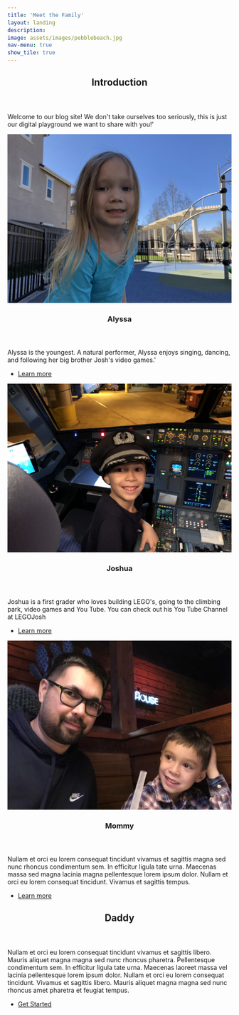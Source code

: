 ```yaml
---
title: 'Meet the Family'
layout: landing
description:
image: assets/images/pebblebeach.jpg
nav-menu: true
show_tile: true
---
```


<!-- Main -->
<div id="main">

<!-- One -->
<section id="one">
	<div class="inner">
		<header class="major">
			<h2>Introduction</h2>
		</header>
		<p>Welcome to our blog site!  We don't take ourselves too seriously, this is just our digital playground we want to share with you!'</p>
	</div>
</section>

<!-- Two -->
<section id="two" class="spotlights">
	<section>
		<a href="generic.html" class="image">
			<img src="assets/images/Aly_profile.jpg" alt="" data-position="center center" />
		</a>
		<div class="content">
			<div class="inner">
				<header class="major">
					<h3>Alyssa</h3>
				</header>
				<p>Alyssa is the youngest.  A natural performer, Alyssa enjoys singing, dancing, and following her big brother Josh's video games.'</p>
				<ul class="actions">
					<li><a href="generic.html" class="button">Learn more</a></li>
				</ul>
			</div>
		</div>
	</section>
	<section>
		<a href="generic.html" class="image">
			<img src="assets/images/Josh_profile.jpg" alt="" data-position="top center" />
		</a>
		<div class="content">
			<div class="inner">
				<header class="major">
					<h3>Joshua</h3>
				</header>
				<p>Joshua is a first grader who loves building LEGO's, going to the climbing park, video games and You Tube.  You can check out his You Tube Channel at LEGOJosh</p>
				<ul class="actions">
					<li><a href="generic.html" class="button">Learn more</a></li>
				</ul>
			</div>
		</div>
	</section>
	<section>
		<a href="generic.html" class="image">
			<img src="assets/images/Mommy_profile.jpg" alt="" data-position="center center" />
		</a>
		<div class="content">
			<div class="inner">
				<header class="major">
					<h3>Mommy</h3>
				</header>
				<p>Nullam et orci eu lorem consequat tincidunt vivamus et sagittis magna sed nunc rhoncus condimentum sem. In efficitur ligula tate urna. Maecenas massa sed magna lacinia magna pellentesque lorem ipsum dolor. Nullam et orci eu lorem consequat tincidunt. Vivamus et sagittis tempus.</p>
				<ul class="actions">
					<li><a href="generic.html" class="button">Learn more</a></li>
				</ul>
			</div>
		</div>
	</section>
</section>

<!-- Three -->
<section id="three">
	<div class="inner">
		<header class="major">
			<h2>Daddy</h2>
		</header>
		<p>Nullam et orci eu lorem consequat tincidunt vivamus et sagittis libero. Mauris aliquet magna magna sed nunc rhoncus pharetra. Pellentesque condimentum sem. In efficitur ligula tate urna. Maecenas laoreet massa vel lacinia pellentesque lorem ipsum dolor. Nullam et orci eu lorem consequat tincidunt. Vivamus et sagittis libero. Mauris aliquet magna magna sed nunc rhoncus amet pharetra et feugiat tempus.</p>
		<ul class="actions">
			<li><a href="generic.html" class="button next">Get Started</a></li>
		</ul>
	</div>
</section>

</div>
